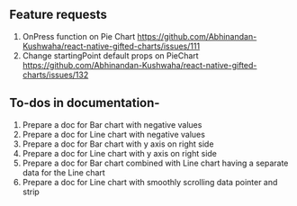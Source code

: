 ## Feature requests

1. OnPress function on Pie Chart https://github.com/Abhinandan-Kushwaha/react-native-gifted-charts/issues/111
2. Change startingPoint default props on PieChart https://github.com/Abhinandan-Kushwaha/react-native-gifted-charts/issues/132

## To-dos in documentation-

1. Prepare a doc for Bar chart with negative values
2. Prepare a doc for Line chart with negative values
3. Prepare a doc for Bar chart with y axis on right side
4. Prepare a doc for Line chart with y axis on right side
5. Prepare a doc for Bar chart combined with Line chart having a separate data for the Line chart
6. Prepare a doc for Line chart with smoothly scrolling data pointer and strip
